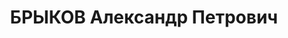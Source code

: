 ---
title: БРЫКОВ Александр Петрович
description: "Род. в 1889, Москва, русский, обр.: низшее, член ВКП(б). Проживал: Москва,\
  \ 1-й Колобовский пер., д. 8, кв. 9. Начальник Гл. управления строительства целлюлозно-бумажных\
  \ предприятий Главлесстроя Наркомата лесной промышленности СССР. \n  Арестован 02.07.1937.\
  \ Обв. в участии в антисоветской террористической организации. Приговор: ВК ВС СССР,\
  \ 29.10.1937 – ВМН. Расстрелян 30.10.1937, г.Москва. \n  Реабилитирован ВК ВС СССР\
  \ 21.07.1956"
---